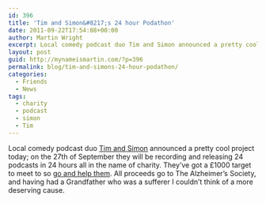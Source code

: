 ```yaml
---
id: 396
title: 'Tim and Simon&#8217;s 24 hour Podathon'
date: 2011-09-22T17:54:08+00:00
author: Martin Wright
excerpt: Local comedy podcast duo Tim and Simon announced a pretty cool project today; on the 27th of September they will be recording and releasing 24 podcasts in 24 hours all in the name of charity.
layout: post
guid: http://mynameismartin.com/?p=396
permalink: blog/tim-and-simons-24-hour-podathon/
categories:
  - Friends
  - News
tags:
  - charity
  - podcast
  - simon
  - Tim
---
```

Local comedy podcast duo [Tim and Simon](http://timandsimon.co.uk "Tim and Simon") announced a pretty cool project today; on the 27th of September they will be recording and releasing 24 podcasts in 24 hours all in the name of charity. They&#8217;ve got a £1000 target to meet to so [go and help them](http://timandsimon.co.uk/podathon). All proceeds go to The Alzheimer&#8217;s Society, and having had a Grandfather who was a sufferer I couldn&#8217;t think of a more deserving cause.